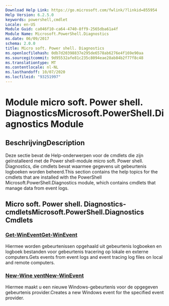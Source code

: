 ```yaml
---
Download Help Link: https://go.microsoft.com/fwlink/?linkid=855954
Help Version: 6.2.5.0
keywords: powershell,cmdlet
Locale: en-US
Module Guid: ca046f10-ca64-4740-8ff9-2565dba61a4f
Module Name: Microsoft.PowerShell.Diagnostics
ms.date: 06/09/2017
schema: 2.0.0
title: Micro soft. Power shell. Diagnostics
ms.openlocfilehash: 0db7d20398837e295de6578ab6276e4f169e90aa
ms.sourcegitcommit: 9d95532afe81c235c8094eae28ab84b2f77f8c48
ms.translationtype: MT
ms.contentlocale: nl-NL
ms.lasthandoff: 10/07/2020
ms.locfileid: "93251997"
---
```

# <span data-ttu-id="0490b-103">Module micro soft. Power shell. Diagnostics</span><span class="sxs-lookup"><span data-stu-id="0490b-103">Microsoft.PowerShell.Diagnostics Module</span></span>

## <span data-ttu-id="0490b-104">Beschrijving</span><span class="sxs-lookup"><span data-stu-id="0490b-104">Description</span></span>

<span data-ttu-id="0490b-105">Deze sectie bevat de Help-onderwerpen voor de cmdlets die zijn geïnstalleerd met de Power shell-module micro soft. Power shell. Diagnostics, die cmdlets bevat waarmee gegevens uit gebeurtenis logboeken worden beheerd.</span><span class="sxs-lookup"><span data-stu-id="0490b-105">This section contains the help topics for the cmdlets that are installed with the PowerShell Microsoft.PowerShell.Diagnostics module, which contains cmdlets that manage data from event logs.</span></span>

## <span data-ttu-id="0490b-106">Micro soft. Power shell. Diagnostics-cmdlets</span><span class="sxs-lookup"><span data-stu-id="0490b-106">Microsoft.PowerShell.Diagnostics Cmdlets</span></span>

### [<span data-ttu-id="0490b-107">Get-WinEvent</span><span class="sxs-lookup"><span data-stu-id="0490b-107">Get-WinEvent</span></span>](Get-WinEvent.md)
<span data-ttu-id="0490b-108">Hiermee worden gebeurtenissen opgehaald uit gebeurtenis logboeken en logboek bestanden voor gebeurtenis tracering op lokale en externe computers.</span><span class="sxs-lookup"><span data-stu-id="0490b-108">Gets events from event logs and event tracing log files on local and remote computers.</span></span>

### [<span data-ttu-id="0490b-109">New-Wine vent</span><span class="sxs-lookup"><span data-stu-id="0490b-109">New-WinEvent</span></span>](New-WinEvent.md)
<span data-ttu-id="0490b-110">Hiermee maakt u een nieuwe Windows-gebeurtenis voor de opgegeven gebeurtenis provider.</span><span class="sxs-lookup"><span data-stu-id="0490b-110">Creates a new Windows event for the specified event provider.</span></span>

